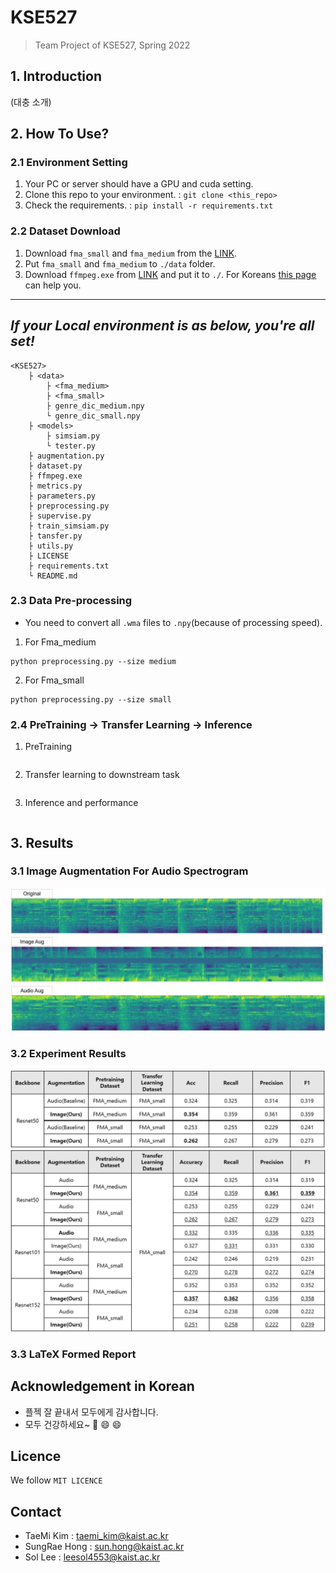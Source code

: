 # KSE527
> Team Project of KSE527, Spring 2022

## 1. Introduction
(대충 소개)

## 2. How To Use?
### 2.1 Environment Setting
1. Your PC or server should have a GPU and cuda setting.
2. Clone this repo to your environment. : ```git clone <this_repo>```
3. Check the requirements. : ```pip install -r requirements.txt```

### 2.2 Dataset Download
1. Download ```fma_small``` and ```fma_medium``` from the [LINK](https://github.com/mdeff/fma).
2. Put ```fma_small``` and ```fma_medium``` to ```./data``` folder.
3. Download ```ffmpeg.exe``` from [LINK](https://www.ffmpeg.org/download.html) and put it to ```./```. For Koreans [this page](https://m.blog.naver.com/chandong83/222095346417) can help you.
---
*If your Local environment is as below, you're all set!*
---
```
<KSE527>
    ├ <data>
        ├ <fma_medium>
        ├ <fma_small>
        ├ genre_dic_medium.npy
        └ genre_dic_small.npy
    ├ <models>
        ├ simsiam.py
        └ tester.py
    ├ augmentation.py
    ├ dataset.py
    ├ ffmpeg.exe
    ├ metrics.py
    ├ parameters.py
    ├ preprocessing.py
    ├ supervise.py
    ├ train_simsiam.py
    ├ tansfer.py
    ├ utils.py
    ├ LICENSE
    ├ requirements.txt
    └ README.md                           
```

### 2.3 Data Pre-processing
- You need to convert all ```.wma``` files to ```.npy```(because of processing speed).
1. For Fma_medium
```
python preprocessing.py --size medium
```

2. For Fma_small
```
python preprocessing.py --size small
```

### 2.4 PreTraining -> Transfer Learning -> Inference
1. PreTraining
```
```
2. Transfer learning to downstream task
```
```
3. Inference and performance
```
```

## 3. Results
### 3.1 Image Augmentation For Audio Spectrogram
![Augmentation](https://github.com/HongSungRae/KSE527/blob/main/archive/augmentation.jpg?raw=true)

### 3.2 Experiment Results
![](https://github.com/HongSungRae/KSE527/blob/main/archive/table1.png?raw=true)
![](https://github.com/HongSungRae/KSE527/blob/main/archive/table2.png?raw=true)

### 3.3 LaTeX Formed Report


## Acknowledgement in Korean
- 플젝 잘 끝내서 모두에게 감사합니다.
- 모두 건강하세요~ 💪 :smile: :smile:

## Licence
We follow ```MIT LICENCE```

## Contact
- TaeMi Kim : taemi_kim@kaist.ac.kr
- SungRae Hong : sun.hong@kaist.ac.kr
- Sol Lee : leesol4553@kaist.ac.kr
